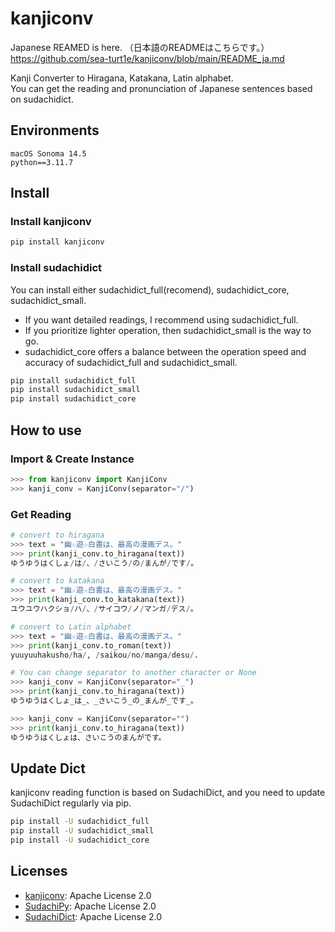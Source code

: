 # kanjiconv
Japanese REAMED is here.  （日本語のREADMEはこちらです。）  
https://github.com/sea-turt1e/kanjiconv/blob/main/README_ja.md

Kanji Converter to Hiragana, Katakana, Latin alphabet.  
You can get the reading and pronunciation of Japanese sentences based on sudachidict.  

## Environments
```
macOS Sonoma 14.5
python==3.11.7
```

## Install
### Install kanjiconv
```bash
pip install kanjiconv
```

### Install sudachidict
You can install either sudachidict_full(recomend), sudachidict_core, sudachidict_small.
- If you want detailed readings, I recommend using sudachidict_full.
- If you prioritize lighter operation, then sudachidict_small is the way to go.
- sudachidict_core offers a balance between the operation speed and accuracy of sudachidict_full and sudachidict_small.
```bash
pip install sudachidict_full
pip install sudachidict_small
pip install sudachidict_core
```

## How to use
### Import & Create Instance
```python
>>> from kanjiconv import KanjiConv
>>> kanji_conv = KanjiConv(separator="/")
```

### Get Reading
```python
# convert to hiragana
>>> text = "幽☆遊☆白書は、最高の漫画デス。"
>>> print(kanji_conv.to_hiragana(text))
ゆうゆうはくしょ/は/、/さいこう/の/まんが/です/。

# convert to katakana
>>> text = "幽☆遊☆白書は、最高の漫画デス。"
>>> print(kanji_conv.to_katakana(text))
ユウユウハクショ/ハ/、/サイコウ/ノ/マンガ/デス/。

# convert to Latin alphabet
>>> text = "幽☆遊☆白書は、最高の漫画デス。"
>>> print(kanji_conv.to_roman(text))
yuuyuuhakusho/ha/, /saikou/no/manga/desu/. 

# You can change separator to another character or None
>>> kanji_conv = KanjiConv(separator="_")
>>> print(kanji_conv.to_hiragana(text))
ゆうゆうはくしょ_は_、_さいこう_の_まんが_です_。

>>> kanji_conv = KanjiConv(separator="")
>>> print(kanji_conv.to_hiragana(text))
ゆうゆうはくしょは、さいこうのまんがです。
```

## Update Dict
kanjiconv reading function is based on SudachiDict, and you need to update SudachiDict regularly via pip.
```bash
pip install -U sudachidict_full
pip install -U sudachidict_small
pip install -U sudachidict_core
```

## Licenses
- [kanjiconv](https://github.com/morikatron/kanjiconv/blob/main/LICENSE): Apache License 2.0
- [SudachiPy](https://github.com/WorksApplications/SudachiPy/blob/develop/LICENSE): Apache License 2.0
- [SudachiDict](https://github.com/WorksApplications/SudachiDict/blob/develop/LICENSE-2.0.txt):  Apache License 2.0
